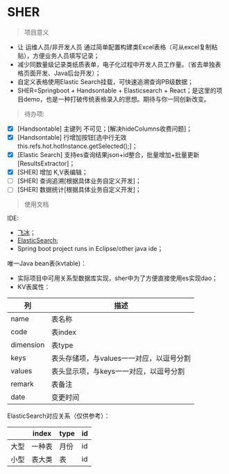 # SHER

> 项目意义

- 让 运维人员/非开发人员 通过简单配置构建类Excel表格（可从excel复制粘贴），方便业务人员填写记录；
- 减少同数量级记录类纸质表单，电子化过程中开发人员工作量。（省去单独表格页面开发、Java后台开发）；
- 自定义表格使用Elastic Search挂载，可快速追溯查询PB级数据；
- SHER=Springboot + Handsontable + Elasticsearch + React；是这里的项目demo，也是一种打破传统表格录入的思想。期待与你一同创新改变。

> 待办项:

- [x] [Handsontable] 主键列 不可见；[解决hideColumns收费问题]；
- [x] [Handsontable] 行增加按钮[选中行无效 this.refs.hot.hotInstance.getSelected();]；
- [X] [Elastic Search] 支持es查询结果json+id整合，批量增加+批量更新[ResultsExtractor]；
- [x] [SHER] 增加 K,V表编辑；
- [ ] [SHER] 查询追溯[根据具体业务自定义开发]；
- [ ] [SHER] 数据统计[根据具体业务自定义开发]；

> 使用文档

IDE:

- [飞冰](https://alibaba.github.io/ice/)；
- [ElasticSearch](https://www.elastic.co/products/elasticsearch);
- Spring boot project runs in Eclipse/other java ide；

唯一Java bean表(kvtable)：
- 实际项目中可用关系型数据库实现，sher中为了方便直接使用es实现dao；
- KV表属性：

| 列 | 描述 |
| ------ | ------ |
| name | 表名称 |
| code | 表index | 
| dimension | 表type | 
| keys | 表头存储项，与values一一对应，以逗号分割 | 
| values | 表头显示项，与keys一一对应，以逗号分割 | 
| remark | 表备注 | 
| date | 变更时间 |

ElasticSearch对应关系（仅供参考）：

|   | index | type | id |
| ------ | ------ | ------ | ------ |
| 大型 | 一种表 | 月份 | id |
| 小型 | 表大类 |  表 | id |



